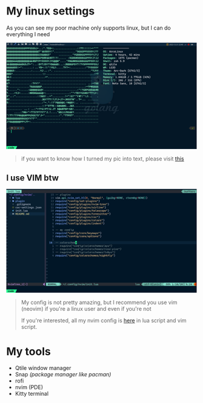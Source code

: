 # My linux settings

As you can see my poor machine only supports linux, but I can do everything I need

![main screen](.screenshots/terminal-screen.png)

> if you want to know how I turned my pic into text, please visit [this](https://github.com/TheZoraiz/ascii-image-converter)

## I use VIM btw

![Drag Racing](.screenshots/vim-screen.png)

> My config is not pretty amazing, but I recommend you
> use vim (neovim) if you're a linux user and even if you're not
>
> If you're interested, all my nvim config is [here](https://github.com/freddyvelarde/dotfiles/tree/master/.config)
> in lua script and vim script.

# My tools

- Qtile window manager
- Snap _(package manager like pacman)_
- rofi
- nvim (PDE)
- Kitty terminal
